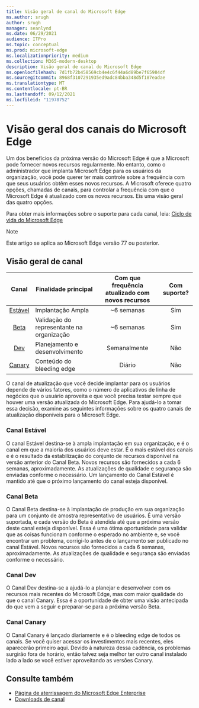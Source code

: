 ```yaml
---
title: Visão geral de canal do Microsoft Edge
ms.author: srugh
author: srugh
manager: seanlynd
ms.date: 06/29/2021
audience: ITPro
ms.topic: conceptual
ms.prod: microsoft-edge
ms.localizationpriority: medium
ms.collection: M365-modern-desktop
description: Visão geral de canal do Microsoft Edge
ms.openlocfilehash: 7d1fb72b458569cb4e4c6f44a6d89be7f65984df
ms.sourcegitcommit: 8968f3107291935ed9adc84bba348d5f187eadae
ms.translationtype: MT
ms.contentlocale: pt-BR
ms.lasthandoff: 09/12/2021
ms.locfileid: "11978752"
---
```

# <a name="overview-of-the-microsoft-edge-channels"></a>Visão geral dos canais do Microsoft Edge

Um dos benefícios da próxima versão do Microsoft Edge é que a Microsoft pode fornecer novos recursos regularmente. No entanto, como o administrador que implanta Microsoft Edge para os usuários da organização, você pode querer ter mais controle sobre a frequência com que seus usuários obtêm esses novos recursos. A Microsoft oferece quatro opções, chamadas de canais, para controlar a frequência com que o Microsoft Edge é atualizado com os novos recursos. Eis uma visão geral das quatro opções.

Para obter mais informações sobre o suporte para cada canal, leia: [Ciclo de vida do Microsoft Edge](/deployedge/microsoft-edge-support-lifecycle)
  
> [!NOTE]
> Este artigo se aplica ao Microsoft Edge versão 77 ou posterior.

## <a name="channel-overview"></a>Visão geral de canal

|Canal|Finalidade principal|Com que frequência atualizado com novos recursos|Com suporte?|
|:---:|---|:---:|:---:|
|[Estável](#stable-channel)|Implantação Ampla|~6 semanas|Sim|
|[Beta](#beta-channel)|Validação do representante na organização|~6 semanas|Sim|
|[Dev](#dev-channel)|Planejamento e desenvolvimento|Semanalmente|Não|
|[Canary](#canary-channel)|Conteúdo do bleeding edge|Diário|Não|

O canal de atualização que você decide implantar para os usuários depende de vários fatores, como o número de aplicativos de linha de negócios que o usuário aproveita e que você precisa testar sempre que houver uma versão atualizada do Microsoft Edge. Para ajudá-lo a tomar essa decisão, examine as seguintes informações sobre os quatro canais de atualização disponíveis para o Microsoft Edge.

### <a name="stable-channel"></a>Canal Estável

O canal Estável destina-se à ampla implantação em sua organização, e é o canal em que a maioria dos usuários deve estar. É o mais estável dos canais e é o resultado da estabilização do conjunto de recursos disponível na versão anterior do Canal Beta. Novos recursos são fornecidos a cada 6 semanas, aproximadamente. As atualizações de qualidade e segurança são enviadas conforme o necessário. Um lançamento do Canal Estável é mantido até que o próximo lançamento do canal esteja disponível.

### <a name="beta-channel"></a>Canal Beta

O Canal Beta destina-se à implantação de produção em sua organização para um conjunto de amostra representativo de usuários. É uma versão suportada, e cada versão do Beta é atendida até que a próxima versão deste canal esteja disponível. Essa é uma ótima oportunidade para validar que as coisas funcionam conforme o esperado no ambiente e, se você encontrar um problema, corrigi-lo antes de o lançamento ser publicado no canal Estável. Novos recursos são fornecidos a cada 6 semanas, aproximadamente. As atualizações de qualidade e segurança são enviadas conforme o necessário.

### <a name="dev-channel"></a>Canal Dev

O Canal Dev destina-se a ajudá-lo a planejar e desenvolver com os recursos mais recentes do Microsoft Edge, mas com maior qualidade do que o canal Canary. Essa é a oportunidade de obter uma visão antecipada do que vem a seguir e preparar-se para a próxima versão Beta.

### <a name="canary-channel"></a>Canal Canary

O Canal Canary é lançado diariamente e é o bleeding edge de todos os canais. Se você quiser acessar os investimentos mais recentes, eles aparecerão primeiro aqui. Devido à natureza dessa cadência, os problemas surgirão fora de horário, então talvez seja melhor ter outro canal instalado lado a lado se você estiver aproveitando as versões Canary.

## <a name="see-also"></a>Consulte também

- [Página de aterrissagem do Microsoft Edge Enterprise](https://aka.ms/EdgeEnterprise)
- [Downloads de canal](https://aka.ms/EdgeEnterprise)
